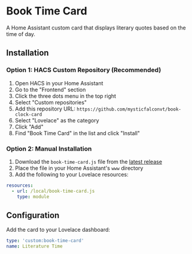 # Book Time Card

A Home Assistant custom card that displays literary quotes based on the time of day.

## Installation

### Option 1: HACS Custom Repository (Recommended)

1. Open HACS in your Home Assistant
2. Go to the "Frontend" section
3. Click the three dots menu in the top right
4. Select "Custom repositories"
5. Add this repository URL: `https://github.com/mysticfalconvt/book-clock-card`
6. Select "Lovelace" as the category
7. Click "Add"
8. Find "Book Time Card" in the list and click "Install"

### Option 2: Manual Installation

1. Download the `book-time-card.js` file from the [latest release](https://github.com/mysticfalconvt/book-clock-card/releases/latest)
2. Place the file in your Home Assistant's `www` directory
3. Add the following to your Lovelace resources:
```yaml
resources:
  - url: /local/book-time-card.js
    type: module
```

## Configuration

Add the card to your Lovelace dashboard:

```yaml
type: 'custom:book-time-card'
name: Literature Time
```
